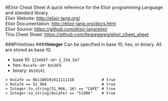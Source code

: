 #Elixir Cheat Sheet
A quick reference for the Elixir programming Language and standard library.  
Elixir Website: http://elixir-lang.org/  
Elixir Documentation: http://elixir-lang.org/docs.html  
Elixir Source: https://github.com/elixir-lang/elixir  
This Cheet Sheet: https://github.com/itsgreggreg/elixir_cheet_sheet  

###Primitives
####**Integer**
Can be specified in base 10, hex, or binary. All are stored as base 10.

 - base 10: `1234567` *-or-* `1_234_567`
 - hex: `0xcafe` *-or-* `0xCAFE`
 - binary: `0b10101`


 ```(elixir)
 > 0xCafe == 0b1100101011111110            # true
 > 0xCafe == 51_966                        # true
 > Integer.to_string(51_966, 16) == "CAFE" # true
 > Integer.to_string(0xcafe) == "51996"    # true
 ```
